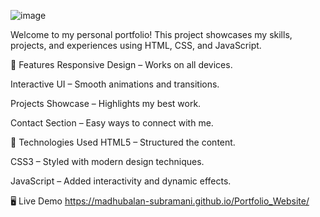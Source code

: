 ![image](https://github.com/user-attachments/assets/23222a9a-e591-4135-b2fe-f33051696ad0)

Welcome to my personal portfolio! This project showcases my skills, projects, and experiences using HTML, CSS, and JavaScript.

🚀 Features
Responsive Design – Works on all devices.

Interactive UI – Smooth animations and transitions.

Projects Showcase – Highlights my best work.

Contact Section – Easy ways to connect with me.

📂 Technologies Used
HTML5 – Structured the content.

CSS3 – Styled with modern design techniques.

JavaScript – Added interactivity and dynamic effects.

🖥️ Live Demo
https://madhubalan-subramani.github.io/Portfolio_Website/
